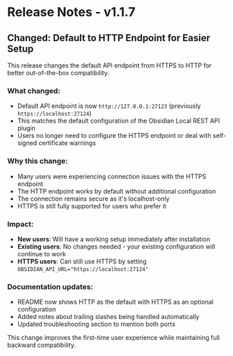 # Release Notes - v1.1.7

## Changed: Default to HTTP Endpoint for Easier Setup

This release changes the default API endpoint from HTTPS to HTTP for better out-of-the-box compatibility.

### What changed:
- Default API endpoint is now `http://127.0.0.1:27123` (previously `https://localhost:27124`)
- This matches the default configuration of the Obsidian Local REST API plugin
- Users no longer need to configure the HTTPS endpoint or deal with self-signed certificate warnings

### Why this change:
- Many users were experiencing connection issues with the HTTPS endpoint
- The HTTP endpoint works by default without additional configuration
- The connection remains secure as it's localhost-only
- HTTPS is still fully supported for users who prefer it

### Impact:
- **New users**: Will have a working setup immediately after installation
- **Existing users**: No changes needed - your existing configuration will continue to work
- **HTTPS users**: Can still use HTTPS by setting `OBSIDIAN_API_URL="https://localhost:27124"`

### Documentation updates:
- README now shows HTTP as the default with HTTPS as an optional configuration
- Added notes about trailing slashes being handled automatically
- Updated troubleshooting section to mention both ports

This change improves the first-time user experience while maintaining full backward compatibility.